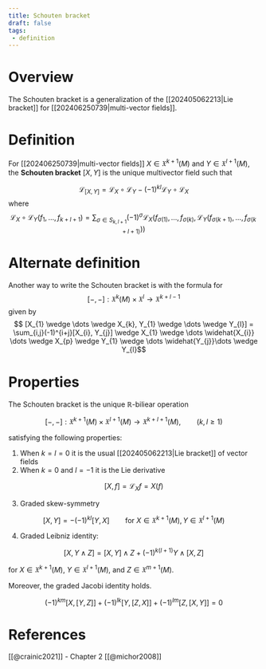```yaml
---
title: Schouten bracket
draft: false
tags:
 - definition
---
```

# Overview
The Schouten bracket is a generalization of the [[202405062213|Lie bracket]] for [[202406250739|multi-vector fields]]. 

# Definition
For [[202406250739|multi-vector fields]] $X \in \mathfrak{X}^{k+1}(M)$ and $Y \in \mathfrak{X}^{l+1}(M)$, the **Schouten bracket** $[X,Y]$ is the unique multivector field such that

$$ \mathcal{L}_{[X,Y]} = \mathcal{L}_{X} \circ \mathcal{L}_{Y} - (-1)^{kl}\mathcal{L}_{Y} \circ \mathcal{L}_{X}$$
where
$$ \mathcal{L}_{X} \circ \mathcal{L}_{Y}(f_{1}, \dots, f_{k+l+1}) = \sum_{\sigma \in S_{k,l+1}}(-1)^{\sigma}\mathcal{L}_{X}\big(f_{\sigma(1)}, \dots, f_{\sigma(k)}, \mathcal{L}_{Y}(f_{\sigma(k+1)}, \dots, f_{\sigma(k+l+1)})\big)$$

# Alternate definition
Another way to write the Schouten bracket is with the formula for
$$ [-,-]: \mathfrak{X}^{k}(M) \times \mathfrak{X}^{l} \to \mathfrak{X}^{k+l-1}$$
given by
$$ [X_{1} \wedge \dots \wedge X_{k}, Y_{1} \wedge \dots \wedge Y_{l}] = \sum_{i,j}(-1)^{i+j}[X_{i}, Y_{j}] \wedge X_{1} \wedge \dots \widehat{X_{i}} \dots \wedge X_{p} \wedge Y_{1} \wedge \dots \widehat{Y_{j}}\dots \wedge Y_{l}$$

# Properties
The Schouten bracket is the unique $\mathbb{R}$-biliear operation

$$[-,-]:\mathfrak{X}^{k+1}(M) \times \mathfrak{X}^{l+1}(M) \longrightarrow \mathfrak{X}^{k+l+1}(M), \qquad (k, l \geq 1)$$

satisfying the following properties:
1. When $k=l=0$ it is the usual [[202405062213|Lie bracket]] of vector fields
2. When $k = 0$ and $l=-1$ it is the Lie derivative

$$ [X,f] = \mathcal{L}_Xf = X(f)$$

3. Graded skew-symmetry

$$ [X,Y] = -(-1)^{kl}[Y,X] \qquad \text{for } X \in \mathfrak{X}^{k+1}(M), Y\in \mathfrak{X}^{l+1}(M)$$

4. Graded Leibniz identity:

$$ [X, Y\wedge Z] = [X,Y]\wedge Z+ (-1)^{k(l+1)}Y\wedge[X,Z]$$

for $X \in \mathfrak{X}^{k+1}(M)$, $Y \in \mathfrak{X}^{l+1}(M)$, and $Z \in \mathfrak{X}^{m+1}(M)$. 

Moreover, the graded Jacobi identity holds.

$$ (-1)^{km}[X,[Y,Z]] + (-1)^{lk}[Y, [Z, X]] + (-1)^{lm}[Z, [X,Y]] = 0$$

# References
[[@crainic2021]] - Chapter 2
[[@michor2008]] 